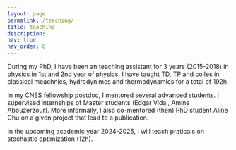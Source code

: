 ```yaml
---
layout: page
permalink: /teaching/
title: teaching
description:
nav: true
nav_order: 6
---
```


During my PhD, I have been an teaching assistant for 3 years (2015-2018) in physics in 1st and 2nd year of physics. I have taught TD, TP and colles in classical meachnics, hydrodynimcs and thermodynamics for a total of 192h.

In my CNES fellowship postdoc, I mentored several advanced students. I supervised internships of Master students (Edgar Vidal, Amine Abouzerzour). More informally, I also co-mentored (then) PhD student Aline Chu on a given project that lead to a publication.

In the upcoming academic year 2024-2025, I will teach praticals on stochastic optimization (12h).
